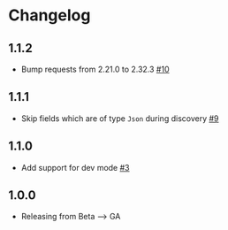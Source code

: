 # Changelog

## 1.1.2
  * Bump requests from 2.21.0 to 2.32.3 [#10](https://github.com/singer-io/tap-deputy/pull/10)

## 1.1.1
 * Skip fields which are of type `Json` during discovery [#9](https://github.com/singer-io/tap-deputy/pull/9)

## 1.1.0
 * Add support for dev mode [#3](https://github.com/singer-io/tap-deputy/pull/3)

## 1.0.0
 * Releasing from Beta --> GA
